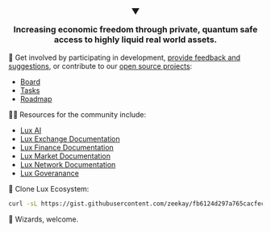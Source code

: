 <h3>
  <p align="center">
    ▼
  </p>
  <p align="center">
    Increasing economic freedom through private, quantum safe access to highly liquid real world assets.
  </p>
</h3>

🌈 Get involved by participating in development, [provide feedback and suggestions](mailto:hi@lux.partners), or contribute to our [open source projects](https://github.com/luxdefi/):
- [Board](https://github.com/orgs/luxdefi/projects/1/views/2)
- [Tasks](https://github.com/orgs/luxdefi/projects/1/views/1)
- [Roadmap](https://github.com/orgs/luxdefi/projects/1/views/4)

👩‍💻 Resources for the community include:
- [Lux AI](https://lux.chat)
- [Lux Exchange Documentation](https://docs.lux.exchange)
- [Lux Finance Documentation](https://docs.lux.finance)
- [Lux Market Documentation](https://docs.lux.market)
- [Lux Network Documentation](https://docs.lux.network)
- [Lux Goveranance](https://lux.vote)

🦾 Clone Lux Ecosystem:
```bash
curl -sL https://gist.githubusercontent.com/zeekay/fb6124d297a765cacfec106f3e997c95/raw/ffd53b7dee128f697167a00c16596277b41878b3/clone-all.sh | sh
```

🧙 Wizards, welcome.
